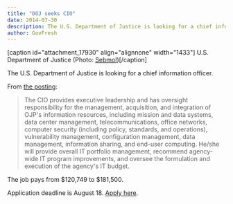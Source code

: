 ```yaml
---
title: "DOJ seeks CIO"
date: 2014-07-30
description: The U.S. Department of Justice is looking for a chief information officer.
author: GovFresh
---
```


[caption id="attachment_17930" align="alignnone" width="1433"] U.S. Department of Justice (Photo: <a href="http://commons.wikimedia.org/wiki/User:Sebmol">Sebmol</a>)[/caption]

The U.S. Department of Justice is looking for a chief information officer.

From <a href="https://www.usajobs.gov/GetJob/ViewDetails/376716100">the posting</a>:

<blockquote>The CIO provides executive leadership and has oversight responsibility for the management, acquisition, and integration of OJP's information resources, including mission and data systems, data center management, telecommunications, office networks, computer security (including policy, standards, and operations), vulnerability management, configuration management, data management, information sharing, and end-user computing. He/she will provide overall IT portfolio management, recommend agency-wide IT program improvements, and oversee the formulation and execution of the agency's IT budget.
</blockquote>

The job pays from $120,749 to $181,500.

Application deadline is August 18. <a href="https://www.usajobs.gov/GetJob/ViewDetails/376716100">Apply here</a>.
